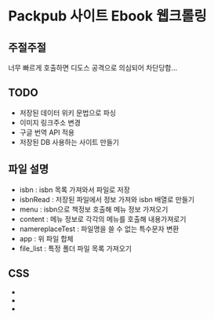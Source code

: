 # Packpub 사이트 Ebook 웹크롤링 #

## 주절주절 ##

너무 빠르게 호출하면 디도스 공격으로 의심되어 차단당함...

## TODO ##

* 저장된 데이터 위키 문법으로 파싱
* 이미지 링크주소 변경
* 구글 번역 API 적용
* 저장된 DB 사용하는 사이트 만들기

## 파일 설명 ##

* isbn : isbn 목록 가져와서 파일로 저장
* isbnRead : 저장된 파일에서 정보 가져와 isbn 배열로 만들기
* menu : isbn으로 책정보 호출해 메뉴 정보 가져오기
* content : 메뉴 정보로 각각의 메뉴를 호출해 내용가져로기
* namereplaceTest : 파일명을 쓸 수 없는 특수문자 변환
* app : 위 파일 합체
* file_list : 특정 폴더 파일 목록 가져오기

## CSS ##

* <link href="https://maxcdn.bootstrapcdn.com/font-awesome/4.7.0/css/font-awesome.min.css" rel="stylesheet" integrity="sha384-wvfXpqpZZVQGK6TAh5PVlGOfQNHSoD2xbE+QkPxCAFlNEevoEH3Sl0sibVcOQVnN" crossorigin="anonymous">
* <link href="https://fonts.googleapis.com/css?family=Montserrat:500,400|Lato:300,400,500" rel="stylesheet" type="text/css" />
* <link href="https://d3ginfw2u4xn7p.cloudfront.net/fef9eb5/app.eecc9b6106c78f582007d7c0ef20b462.bundle.css" rel="stylesheet"></head>
